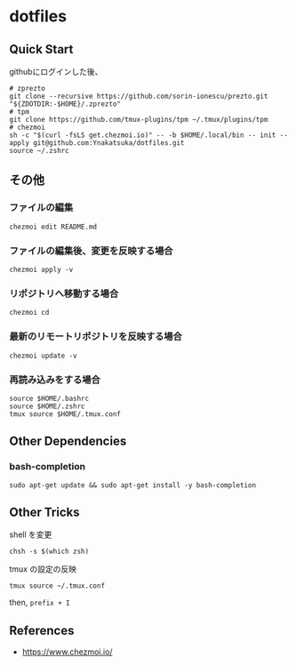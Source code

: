 # dotfiles

## Quick Start

githubにログインした後、

```
# zprezto
git clone --recursive https://github.com/sorin-ionescu/prezto.git "${ZDOTDIR:-$HOME}/.zprezto"
# tpm
git clone https://github.com/tmux-plugins/tpm ~/.tmux/plugins/tpm
# chezmoi
sh -c "$(curl -fsLS get.chezmoi.io)" -- -b $HOME/.local/bin -- init --apply git@github.com:Ynakatsuka/dotfiles.git
source ~/.zshrc
```

## その他

### ファイルの編集

```
chezmoi edit README.md
```

### ファイルの編集後、変更を反映する場合

```
chezmoi apply -v
```

### リポジトリへ移動する場合

```
chezmoi cd
```

### 最新のリモートリポジトリを反映する場合

```
chezmoi update -v
```

### 再読み込みをする場合

```
source $HOME/.bashrc
source $HOME/.zshrc
tmux source $HOME/.tmux.conf
```

## Other Dependencies

### bash-completion

```
sudo apt-get update && sudo apt-get install -y bash-completion
```

## Other Tricks

shell を変更

```
chsh -s $(which zsh)
```

tmux の設定の反映

```
tmux source ~/.tmux.conf
```

then, `prefix + I`

## References

- https://www.chezmoi.io/
